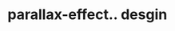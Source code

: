 # parallax-effect.. desgin                                                                                                                                                                                                                                                                                                                                                                                                                                                                                                                                                                                                                                                                                                        
